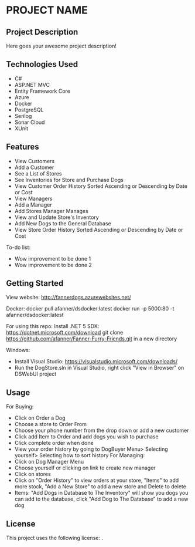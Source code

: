# PROJECT NAME

## Project Description

Here goes your awesome project description!

## Technologies Used

* C#
* ASP.NET MVC
* Entity Framework Core
* Azure
* Docker
* PostgreSQL
* Serilog
* Sonar Cloud
* XUnit

## Features

* View Customers
* Add a Customer
* See a List of Stores
* See Inventories for Store and Purchase Dogs
* View Customer Order History Sorted Ascending or Descending by Date or Cost
* View Managers
* Add a Manager
* Add Stores Manager Manages
* View and Update Store's Inventory
* Add New Dogs to the General Database
* View Store Order History Sorted Ascending or Descending by Date or Cost

To-do list:
* Wow improvement to be done 1
* Wow improvement to be done 2

## Getting Started

View website: http://fannerdogs.azurewebsites.net/

Docker: docker pull afanner/dsdocker:latest
        docker run -p 5000:80 -t afanner/dsdocker:latest

For using this repo: 
Install .NET 5 SDK: https://dotnet.microsoft.com/download
git clone https://github.com/afanner/Fanner-Furry-Friends.git in a new directory


Windows:
* Install Visual Studio: https://visualstudio.microsoft.com/downloads/
* Run the DogStore.sln in Visual Studio, right click "View in Browser" on DSWebUI project

## Usage

For Buying:
* Click on Order a Dog
* Choose a store to Order From
* Choose your phone number from the drop down or add a new customer
* Click add Item to Order and add dogs you wish to purchase
* Click complete order when done
* View your order history by going to DogBuyer Menu> Selecting yourself> Selecting how to sort history
For Managing: 
* Click on Dog Manager Menu
* Choose yourself or clicking on link to create new manager
* Click on stores
* Click on "Order History" to view orders at your store, "Items" to add more stock, "Add a New Store" to add a new store and Delete to delete
* Items: "Add Dogs in Database to The Inventory" will show you dogs you can add to the database, click "Add Dog to The Database" to add a new dog

## License

This project uses the following license: [<MIT>](<https://mit-license.org/>).

